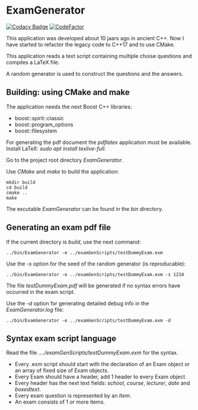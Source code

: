# ExamGenerator

[![Codacy Badge](https://api.codacy.com/project/badge/Grade/be97a480b1114b2abfe83f4552011489)](https://www.codacy.com/app/josokw/ExamGenerator?utm_source=github.com&amp;utm_medium=referral&amp;utm_content=josokw/ExamGenerator&amp;utm_campaign=Badge_Grade)
[![CodeFactor](https://www.codefactor.io/repository/github/josokw/examgenerator/badge)](https://www.codefactor.io/repository/github/josokw/examgenerator)

This application was developed about 10 jaars ago in ancient C++.
Now I have started to refactor the legacy code to C++17 and to use CMake.

This application reads a text script containing multiple choise questions
and compiles a LaTeX file.

A random generator is used to construct the questions and the answers.

## Building: using CMake and make

The application needs the next Boost C++ libraries:

- boost::spirit::classic
- boost::program_options
- boost::filesystem
  
For generating the pdf document the *pdflatex* application must be available.
Install LaTeX: *sudo apt install texlive-full*.

Go to the project root directory *ExamGenerator*.

Use *CMake* and *make* to build the application:

    mkdir build
    cd build
    cmake ..
    make

The excutable *ExamGenerator* can be found in the *bin* directory.

## Generating an exam pdf file

If the current directory is *build*, use the next command:

    ../bin/ExamGenerator -e ../examGenScripts/testDummyExam.exm

Use the *-s* option for the seed of the random generator (is reproducable):

    ../bin/ExamGenerator -e ../examGenScripts/testDummyExam.exm -s 1234

The file *testDummyExam.pdf* will be generated if no syntax errors have occurred in the exam script.

Use the *-d* option for generating detailed debug info in the *ExamGenerator.log* file:

    ../bin/ExamGenerator -e ../examGenScripts/testDummyExam.exm -d

## Syntax exam script language

Read the file *..../examGenScripts/testDummyExam.exm* for the syntax.

- Every .exm script should start with the declaration of an Exam object or an  array of fixed size of Exam objects.
- Every Exam should have a header, add 1 header to every Exam object.
- Every header has the next text fields: *school*, *course*, *lecturer*, *date* and *boxedtext*.
- Every exam question is represented by an *Item*.
- An exam consists of 1 or more items.
